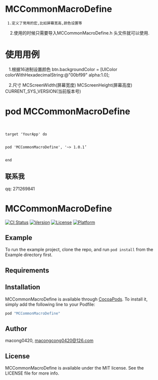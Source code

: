 # MCCommonMacroDefine 

     1.定义了常用的宏,比如屏幕宽高,颜色设置等
     
     
     2.使用的时候只需要导入MCCommonMacroDefine.h 头文件就可以使用.
     
# 使用用例

    1.根据16进制设置颜色 btn.backgroundColor = [UIColor colorWithHexadecimalString:@"00bf99" alpha:1.0];
    
    2.尺寸 MCScreenWidth(屏幕宽度) MCScreenHeight(屏幕高度) CURRENT_SYS_VERSION(当前版本号)
    
    
# pod  MCCommonMacroDefine
   
   
    target 'YourApp' do
    
    
    pod 'MCCommonMacroDefine', '~> 1.0.1’
    
    
    end



## 联系我

 qq: 271269841
 
# MCCommonMacroDefine

[![CI Status](http://img.shields.io/travis/macong0420/MCCommonMacroDefine.svg?style=flat)](https://travis-ci.org/macong0420/MCCommonMacroDefine)
[![Version](https://img.shields.io/cocoapods/v/MCCommonMacroDefine.svg?style=flat)](http://cocoapods.org/pods/MCCommonMacroDefine)
[![License](https://img.shields.io/cocoapods/l/MCCommonMacroDefine.svg?style=flat)](http://cocoapods.org/pods/MCCommonMacroDefine)
[![Platform](https://img.shields.io/cocoapods/p/MCCommonMacroDefine.svg?style=flat)](http://cocoapods.org/pods/MCCommonMacroDefine)

## Example

To run the example project, clone the repo, and run `pod install` from the Example directory first.

## Requirements

## Installation

MCCommonMacroDefine is available through [CocoaPods](http://cocoapods.org). To install
it, simply add the following line to your Podfile:

```ruby
pod "MCCommonMacroDefine"
```

## Author

macong0420, macongcong0420@126.com

## License

MCCommonMacroDefine is available under the MIT license. See the LICENSE file for more info.
